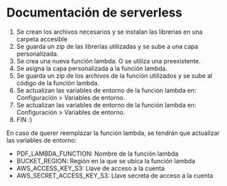 # Documentación de serverless

1. Se crean los archivos necesarios y se instalan las librerias en una carpeta accesible
2. Se guarda un zip de las librerías utilizadas y se sube a una capa personalizada.
3. Se crea una nueva función lambda. O se utiliza una preexistente.
4. Se asigna la capa personalizada a la función lambda.
5. Se guarda un zip de los archivos de la función utilizados y se sube al código de la función lambda.
6. Se actualizan las variables de entorno de la función lambda en:  Configuración > Variables de entorno.
7. Se actualizan las variables de entorno de la función lambda en:  Configuración > Variables de entorno.
8. FIN :)

En caso de querer reemplazar la función lambda, se tendrán que actualizar las variables de entorno:
- PDF_LAMBDA_FUNCTION: Nombre de la función lambda
- BUCKET_REGION: Región en la que se ubica la función lambda
- AWS_ACCESS_KEY_S3: Llave de acceso a la cuenta
- AWS_SECRET_ACCESS_KEY_S3: Llave secreta de acceso a la cuenta

